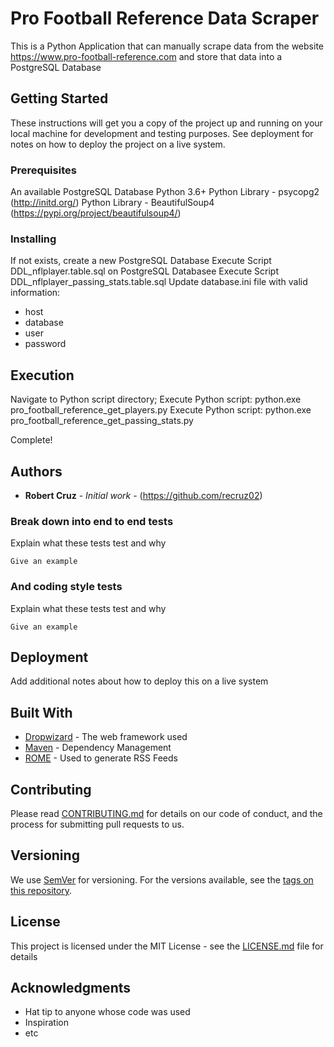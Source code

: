 # Pro Football Reference Data Scraper 

This is a Python Application that can manually scrape data from the website https://www.pro-football-reference.com and store that data into a PostgreSQL Database

## Getting Started

These instructions will get you a copy of the project up and running on your local machine for development and testing purposes. See deployment for notes on how to deploy the project on a live system.

### Prerequisites

An available PostgreSQL Database
Python 3.6+
Python Library - psycopg2 (http://initd.org/)
Python Library - BeautifulSoup4 (https://pypi.org/project/beautifulsoup4/)

### Installing

If not exists, create a new PostgreSQL Database
Execute Script DDL_nflplayer.table.sql on PostgreSQL Databasee
Execute Script DDL_nflplayer_passing_stats.table.sql
Update database.ini file with valid information:
  - host
  - database
  - user
  - password

## Execution

Navigate to Python script directory;
Execute Python script: python.exe pro_football_reference_get_players.py
Execute Python script: python.exe pro_football_reference_get_passing_stats.py	

Complete!

## Authors

* **Robert Cruz** - *Initial work* - (https://github.com/recruz02)











### Break down into end to end tests

Explain what these tests test and why

```
Give an example
```

### And coding style tests

Explain what these tests test and why

```
Give an example
```

## Deployment

Add additional notes about how to deploy this on a live system

## Built With

* [Dropwizard](http://www.dropwizard.io/1.0.2/docs/) - The web framework used
* [Maven](https://maven.apache.org/) - Dependency Management
* [ROME](https://rometools.github.io/rome/) - Used to generate RSS Feeds

## Contributing

Please read [CONTRIBUTING.md](https://gist.github.com/PurpleBooth/b24679402957c63ec426) for details on our code of conduct, and the process for submitting pull requests to us.

## Versioning

We use [SemVer](http://semver.org/) for versioning. For the versions available, see the [tags on this repository](https://github.com/your/project/tags). 


## License

This project is licensed under the MIT License - see the [LICENSE.md](LICENSE.md) file for details

## Acknowledgments

* Hat tip to anyone whose code was used
* Inspiration
* etc

